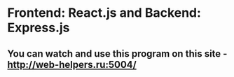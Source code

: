 # Frontend: React.js and Backend: Express.js
## You can watch and use this program on this site - http://web-helpers.ru:5004/
